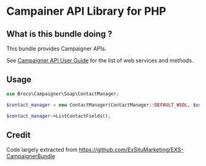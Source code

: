 # Campainer API Library for PHP

## What is this bundle doing ?

This bundle provides Campaigner APIs.

See [Campaigner API User Guide](docs/Campaigner-Elements-API-User-Guide.pdf) for the list of web services and methods.

## Usage

```php
use Broco\Campaigner\Soap\ContactManager;

$contact_manager = new ContactManager(ContactManager::DEFAULT_WSDL, $username, $password);

$contact_manager->ListContactFields();
```

## Credit

Code largely extracted from https://github.com/ExSituMarketing/EXS-CampaignerBundle
